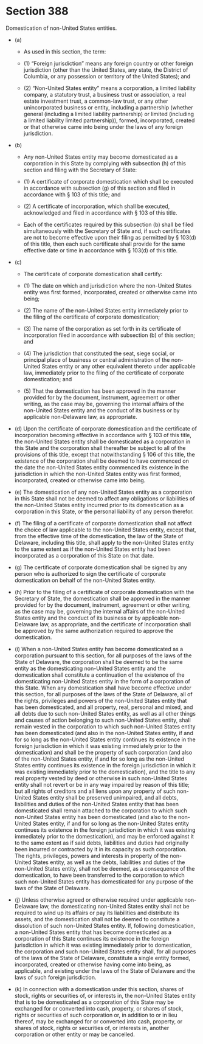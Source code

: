 # Section 388

Domestication of non-United States entities.

- (a) 

  - As used in this section, the term:

  - (1) “Foreign jurisdiction” means any foreign country or other foreign jurisdiction (other than the United States, any state, the District of Columbia, or any possession or territory of the United States); and

  - (2) “Non-United States entity” means a corporation, a limited liability company, a statutory trust, a business trust or association, a real estate investment trust, a common-law trust, or any other unincorporated business or entity, including a partnership (whether general (including a limited liability partnership) or limited (including a limited liability limited partnership)), formed, incorporated, created or that otherwise came into being under the laws of any foreign jurisdiction.

- (b) 

  - Any non-United States entity may become domesticated as a corporation in this State by complying with subsection (h) of this section and filing with the Secretary of State:

  - (1) A certificate of corporate domestication which shall be executed in accordance with subsection (g) of this section and filed in accordance with § 103 of this title; and

  - (2) A certificate of incorporation, which shall be executed, acknowledged and filed in accordance with § 103 of this title.

  - Each of the certificates required by this subsection (b) shall be filed simultaneously with the Secretary of State and, if such certificates are not to become effective upon their filing as permitted by § 103(d) of this title, then each such certificate shall provide for the same effective date or time in accordance with § 103(d) of this title.

- (c) 

  - The certificate of corporate domestication shall certify:

  - (1) The date on which and jurisdiction where the non-United States entity was first formed, incorporated, created or otherwise came into being;

  - (2) The name of the non-United States entity immediately prior to the filing of the certificate of corporate domestication;

  - (3) The name of the corporation as set forth in its certificate of incorporation filed in accordance with subsection (b) of this section; and

  - (4) The jurisdiction that constituted the seat, siege social, or principal place of business or central administration of the non-United States entity or any other equivalent thereto under applicable law, immediately prior to the filing of the certificate of corporate domestication; and

  - (5) That the domestication has been approved in the manner provided for by the document, instrument, agreement or other writing, as the case may be, governing the internal affairs of the non-United States entity and the conduct of its business or by applicable non-Delaware law, as appropriate.

- (d) Upon the certificate of corporate domestication and the certificate of incorporation becoming effective in accordance with § 103 of this title, the non-United States entity shall be domesticated as a corporation in this State and the corporation shall thereafter be subject to all of the provisions of this title, except that notwithstanding § 106 of this title, the existence of the corporation shall be deemed to have commenced on the date the non-United States entity commenced its existence in the jurisdiction in which the non-United States entity was first formed, incorporated, created or otherwise came into being.

- (e) The domestication of any non-United States entity as a corporation in this State shall not be deemed to affect any obligations or liabilities of the non-United States entity incurred prior to its domestication as a corporation in this State, or the personal liability of any person therefor.

- (f) The filing of a certificate of corporate domestication shall not affect the choice of law applicable to the non-United States entity, except that, from the effective time of the domestication, the law of the State of Delaware, including this title, shall apply to the non-United States entity to the same extent as if the non-United States entity had been incorporated as a corporation of this State on that date.

- (g) The certificate of corporate domestication shall be signed by any person who is authorized to sign the certificate of corporate domestication on behalf of the non-United States entity.

- (h) Prior to the filing of a certificate of corporate domestication with the Secretary of State, the domestication shall be approved in the manner provided for by the document, instrument, agreement or other writing, as the case may be, governing the internal affairs of the non-United States entity and the conduct of its business or by applicable non-Delaware law, as appropriate, and the certificate of incorporation shall be approved by the same authorization required to approve the domestication.

- (i) When a non-United States entity has become domesticated as a corporation pursuant to this section, for all purposes of the laws of the State of Delaware, the corporation shall be deemed to be the same entity as the domesticating non-United States entity and the domestication shall constitute a continuation of the existence of the domesticating non-United States entity in the form of a corporation of this State. When any domestication shall have become effective under this section, for all purposes of the laws of the State of Delaware, all of the rights, privileges and powers of the non-United States entity that has been domesticated, and all property, real, personal and mixed, and all debts due to such non-United States entity, as well as all other things and causes of action belonging to such non-United States entity, shall remain vested in the corporation to which such non-United States entity has been domesticated (and also in the non-United States entity, if and for so long as the non-United States entity continues its existence in the foreign jurisdiction in which it was existing immediately prior to the domestication) and shall be the property of such corporation (and also of the non-United States entity, if and for so long as the non-United States entity continues its existence in the foreign jurisdiction in which it was existing immediately prior to the domestication), and the title to any real property vested by deed or otherwise in such non-United States entity shall not revert or be in any way impaired by reason of this title; but all rights of creditors and all liens upon any property of such non-United States entity shall be preserved unimpaired, and all debts, liabilities and duties of the non-United States entity that has been domesticated shall remain attached to the corporation to which such non-United States entity has been domesticated (and also to the non-United States entity, if and for so long as the non-United States entity continues its existence in the foreign jurisdiction in which it was existing immediately prior to the domestication), and may be enforced against it to the same extent as if said debts, liabilities and duties had originally been incurred or contracted by it in its capacity as such corporation. The rights, privileges, powers and interests in property of the non-United States entity, as well as the debts, liabilities and duties of the non-United States entity, shall not be deemed, as a consequence of the domestication, to have been transferred to the corporation to which such non-United States entity has domesticated for any purpose of the laws of the State of Delaware.

- (j) Unless otherwise agreed or otherwise required under applicable non-Delaware law, the domesticating non-United States entity shall not be required to wind up its affairs or pay its liabilities and distribute its assets, and the domestication shall not be deemed to constitute a dissolution of such non-United States entity. If, following domestication, a non-United States entity that has become domesticated as a corporation of this State continues its existence in the foreign jurisdiction in which it was existing immediately prior to domestication, the corporation and such non-United States entity shall, for all purposes of the laws of the State of Delaware, constitute a single entity formed, incorporated, created or otherwise having come into being, as applicable, and existing under the laws of the State of Delaware and the laws of such foreign jurisdiction.

- (k) In connection with a domestication under this section, shares of stock, rights or securities of, or interests in, the non-United States entity that is to be domesticated as a corporation of this State may be exchanged for or converted into cash, property, or shares of stock, rights or securities of such corporation or, in addition to or in lieu thereof, may be exchanged for or converted into cash, property, or shares of stock, rights or securities of, or interests in, another corporation or other entity or may be cancelled.